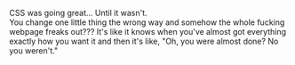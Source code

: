 CSS was going great... Until it wasn't.  
You change one little thing the wrong way and somehow the whole
fucking webpage freaks out??? It's like it knows when you've
almost got everything exactly how you want it and then it's like,
"Oh, you were almost done? No you weren't."  
